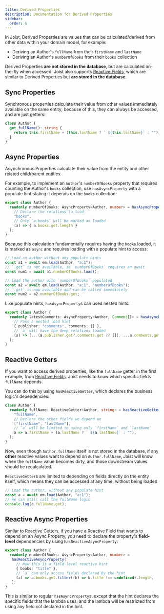 ```yaml
---
title: Derived Properties
description: Documentation for Derived Properties
sidebar:
  order: 6
---
```


In Joist, Derived Properties are values that can be calculated/derived from other data within your domain model, for example:

* Deriving an Author's `fullName` from their `firstName` and `lastName`
* Deriving an Author's `numberOfBooks` from their `books` collection

Derived Properties **are not stored in the database**, but are calculated on-the-fly when accessed. Joist also supports [Reactive Fields](./reactive-fields), which are similar to Derived Properties but **are stored in the database**.

## Sync Properties

Synchronous properties calculate their value from other values immediately available on the same entity; because of this, they can always be accessed, and are just getters:

```ts
class Author {
  get fullName(): string {
    return this.firstName + (this.lastName ? ` ${this.lastName}` : "");
  }
}
```

## Async Properties

Asynchronous Properties calculate their value from the entity and other related child/parent entities.

For example, to implement an `Author`'s `numberOfBooks` property that requires counting the Author's `books` collection, use `hasAsyncProperty` with a populate hint stating it depends on the `books` collection:

```typescript
export class Author {
  readonly numberOfBooks: AsyncProperty<Author, number> = hasAsyncProperty(
    // Declare the relations to load
    "books",
    // Only `a.books` will be marked as loaded
    (a) => { a.books.get.length }
  );
}
```

Because this calculation fundamentally requires having the `books` loaded, it is marked as `async` and requires loading with a populate hint to access:

```typescript
// Load an author without any populate hints
const a1 = await em.load(Author, "a:1");
// `.get` is not available, so `numberOfBooks` requires an await
const num1 = await a1.numberOfBooks.load();

// Load the author with `numberOfBooks` populated
const a2 = await em.load(Author, "a:1", "numberOfBooks");
// `.get` is now available and can be called immediately
const num2 = a2.numberOfBooks.get;
```

Like populate hints, `hasAsyncProperty`s can used nested hints:

```typescript
export class Author {
  readonly latestComments: AsyncProperty<Author, Comment[]> = hasAsyncProperty(
    // Pass a nested load hint
    { publisher: "comments", comments: {} },
    // `a` will have the deep relations loaded
    (a) => [...(a.publisher.get?.comments.get ?? []), ...a.comments.get],
  );
}
```

## Reactive Getters

If you want to access derived properties, like the `fullName` getter in the first example, from [Reactive Fields](./reactive-fields), Joist needs to know which specific fields `fullName` depends.

You can do this by using `hasReactiveGetter`, which declares the business logic's dependencies:

```typescript
class Author {
  readonly fullName: ReactiveGetter<Author, string> = hasReactiveGetter(
    "fullName",
    // Declare the other fields we depend on
    ["firstName", "lastName"],
    // `a` will be limited to using only `firstName` and `lastName`
    a => a.firstName + (a.lastName ? ` ${a.lastName}` : ""),
  );
}
```

Now, even though `Author.fullName` itself is not stored in the database, if any __other__ reactive values want to depend on `Author.fullName`, Joist will know when the `fullName` value becomes dirty, and those downstream values should be recalculated.

`ReactiveGetter`s are limited to depending on fields directly on the entity itself, which means they can be accessed at any time, without being loaded:

```typescript
// Load the author, without any populate hint
const a = await em.load(Author, "a:1");
// We can still call the fullName logic
console.log(a.fullName.get);
```

## Reactive Async Properties

Similar to Reactive Getters, if you have a [Reactive Field](./reactive-fields) that wants to depend on an Async Property, you need to declare the property's **field-level** dependencies by using `hasReactiveAsyncProperty`:

```typescript
export class Author {
  readonly numberOfBooks: AsyncProperty<Author, number> =
   hasReactiveAsyncProperty(
     // Now this is a field-level reactive hint
     { books: "title" },
     // `a` can only access fields declared by the hint
     (a) => a.books.get.filter((b) => b.title !== undefined).length,
   );
}
```

This is similar to regular `hasAsyncProperty`s, except that the hint declares the specific fields that the lambda uses, and the lambda will be restricted from using any field not declared in the hint. 

